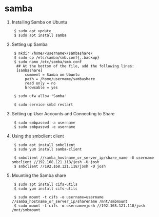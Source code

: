 samba
=====

1. Installing Samba on Ubuntu

        $ sudo apt update
        $ sudo apt install samba

2. Setting up Samba

        $ mkdir /home/<username>/sambashare/
        $ sudo cp /etc/samba/smb.conf{,.backup}
        $ sudo nano /etc/samba/smb.conf
         ## At the bottom of the file, add the following lines:
         [sambashare]
             comment = Samba on Ubuntu
             path = /home/username/sambashare
             read only = no
             browsable = yes
             
        $ sudo ufw allow 'Samba'
             
        $ sudo service smbd restart

3. Setting up User Accounts and Connecting to Share

        $ sudo smbpasswd -a username
        $ sudo smbpasswd -e username

4. Using the smbclient client

        $ sudo apt install smbclient
        $ sudo yum install samba-client
        
        $ smbclient //samba_hostname_or_server_ip/share_name -U username smbclient //192.168.121.118/josh -U josh
        $ smbclient //192.168.121.118/josh -U josh
        
        
4. Mounting the Samba share

        $ sudo apt install cifs-utils
        $ sudo yum install cifs-utils
        
        $ sudo mount -t cifs -o username=username //samba_hostname_or_server_ip/sharename /mnt/smbmount
        $ sudo mount -t cifs -o username=josh //192.168.121.118/josh /mnt/smbmount
        
